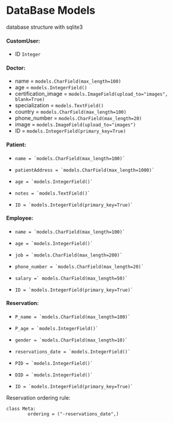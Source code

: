 # DataBase Models
database structure with sqlite3

#### CustomUser:
- ID  `Integer`

#### Doctor:
- name = `models.CharField(max_length=100)`
- age = `models.IntegerField()`
- certification_image = `models.ImageField(upload_to="images", blank=True)`
- specialization = `models.TextField()`
- country = `models.CharField(max_length=100)`
- phone_number = `models.CharField(max_length=20)`
- image = `models.ImageField(upload_to="images")`
- ID = `models.IntegerField(primary_key=True)`

#### Patient:
-     name = `models.CharField(max_length=100)`
-     patientAddress = `models.CharField(max_length=1000)`
-     age = `models.IntegerField()`
-     notes = `models.TextField()`
-     ID = `models.IntegerField(primary_key=True)`

#### Employee:
-     name = `models.CharField(max_length=100)`
-     age = `models.IntegerField()`
-     job = `models.CharField(max_length=200)`
-     phone_number = `models.CharField(max_length=20)`
-     salary =` models.CharField(max_length=50)`
-     ID = `models.IntegerField(primary_key=True)`

#### Reservation:
-     P_name = `models.CharField(max_length=100)`
-     P_age = `models.IntegerField()`
-     gender = `models.CharField(max_length=10)`
-     reservations_date = `models.IntegerField()`
-     PID = `models.IntegerField()`
-     DID = `models.IntegerField()`
-     ID = `models.IntegerField(primary_key=True)`

Reservation ordering rule:

	class Meta:
			ordering = ("-reservations_date",)

